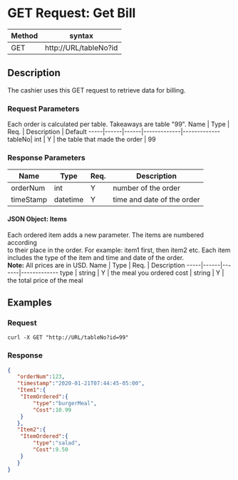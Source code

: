 # GET Request: Get Bill

Method | syntax
----- | ----------
GET | http://URL/tableNo?id

## Description
The cashier uses this GET request to retrieve data for billing.

### Request Parameters
Each order is calculated per table. Takeaways are table "99".
Name | Type | Req. | Description | Default
-----|------|------|-------------|-------------
tableNo| int | Y | the table that made the order | 99 
### Response Parameters
Name | Type | Req. | Description
---- | ----- | ----- | --------------------
orderNum | int | Y |  number of the order
timeStamp | datetime  | Y | time and date of the order

#### JSON Object: Items
Each ordered item adds a new parameter. The items are numbered according  
to their place in the order. For example: item1 first, then item2 etc. Each item  
 includes the type of the item and time and date of the order.  
**Note:** All prices are in USD.
Name | Type | Req.  | Description 
-----|------|-------|-------------
type | string | Y | the meal you ordered 
cost | string | Y | the total price of the meal


## Examples

### Request

```CURL
curl -X GET "http://URL/tableNo?id=99"
```

### Response

```JSON
{
   "orderNum":123,
   "timestamp":"2020-01-21T07:44:45-05:00",
   "Item1":{
  	"ItemOrdered":{
     	"type":"burgerMeal",
     	"Cost":10.99
  	}
   },
   "Item2":{
  	"ItemOrdered":{
     	"type":"salad",
     	"Cost":9.50
  	}
   }
}


```

<!-- Write a comment explaining the response, if it would be helpful. For a response with a complicated schema, create a table like the one used above for the request.  -->
